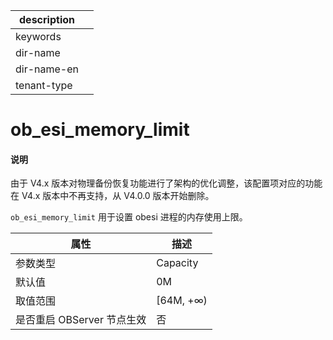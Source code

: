 |description||
|---|---|
|keywords||
|dir-name||
|dir-name-en||
|tenant-type||

# ob_esi_memory_limit

<main id="notice" type='explain'>
<h4>说明</h4>
<p>由于 V4.x 版本对物理备份恢复功能进行了架构的优化调整，该配置项对应的功能在 V4.x 版本中不再支持，从 V4.0.0 版本开始删除。</p>
</main>

`ob_esi_memory_limit` 用于设置 obesi 进程的内存使用上限。

| **属性** | **描述** |
| --- | --- |
| 参数类型 | Capacity |
| 默认值 | 0M |
| 取值范围 | [64M, +∞) |
| 是否重启 OBServer 节点生效 | 否 |
